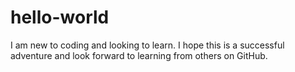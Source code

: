 # hello-world

I am new to coding and looking to learn.
I hope this is a successful adventure and look forward to learning from others on GitHub.

